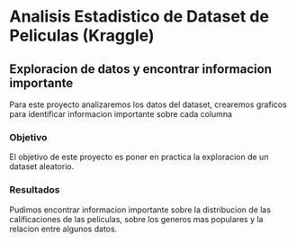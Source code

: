 # Analisis Estadistico de Dataset de Peliculas (Kraggle)
## Exploracion de datos y encontrar informacion importante 

Para este proyecto analizaremos los datos del dataset, crearemos graficos para identificar informacion importante sobre cada columna 

### Objetivo 
El objetivo de este proyecto es poner en practica la exploracion de un dataset aleatorio.

### Resultados 
Pudimos encontrar informacion importante sobre la distribucion de las calificaciones de las peliculas, sobre los generos mas populares y la relacion entre algunos datos.


